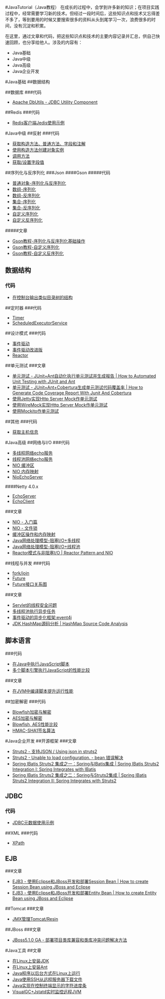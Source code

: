 #JavaTutorial（Java教程）
在成长的过程中，会学到许多新的知识；在项目实践过程中，经常需要学习新的技术。但经过一段时间后，这些知识点和技术又忘得差不多了，等到要用的时候又要搜索很多的资料从头到尾学习一次，浪费很多的时间，没有沉淀和积累。

在这里，通过文章和代码，把这些知识点和技术的主要内容记录并汇总，供自己快速回顾，也分享给他人。涉及的内容有：
* Java基础
* Java中级
* Java高级
* Java企业开发

#Java基础
##数据结构

##数据库
###代码
* [Apache DbUtils - JDBC Utility Component](src/cn/aofeng/demo/dbutils)

##Redis
###代码
* [Redis客户端Jedis使用示例](src/cn/aofeng/demo/redis/JedisDemo.java)


#Java中级
##反射
###代码
* [获取构造方法、普通方法、字段和注解](src/cn/aofeng/demo/java/lang/reflect/ClassAnalyze.java)
* [使用构造方法创建对象实例](src/cn/aofeng/demo/java/lang/reflect/CreateInstance.java)
* [调用方法](src/cn/aofeng/demo/java/lang/reflect/InvokeMethod.java)
* [获取/设置字段值](src/cn/aofeng/demo/java/lang/reflect/InvokeField.java)

##序列化与反序列化
###Json
####Gson
#####代码
* [普通对象-序列化与反序列化](src/cn/aofeng/demo/json/gson/SimpleObjectSerialize.java)
* [数组-序列化](src/cn/aofeng/demo/json/gson/ArraySerialize.java)
* [数组-反序列化](src/cn/aofeng/demo/json/gson/ArrayDeserialize.java)
* [集合-序列化](src/cn/aofeng/demo/json/gson/CollectionsSerialize.java)
* [集合-反序列化](src/cn/aofeng/demo/json/gson/CollectionDeserialize.java)
* [自定义序列化](src/cn/aofeng/demo/json/gson/CustomSerialize.java)
* [自定义反序列化](src/cn/aofeng/demo/json/gson/CustomDeserialize.java)

#####文章
* [Gson教程-序列化与反序列化基础操作](http://aofengblog.com/2015/08/12/Gson-%E5%BA%8F%E5%88%97%E5%8C%96%E4%B8%8E%E5%8F%8D%E5%BA%8F%E5%88%97%E5%8C%96%E5%9F%BA%E7%A1%80%E6%93%8D%E4%BD%9C/)
* [Gson教程-自定义序列化](http://aofengblog.com/2015/08/14/Gson-%E8%87%AA%E5%AE%9A%E4%B9%89%E5%BA%8F%E5%88%97%E5%8C%96/)
* [Gson教程-自定义反序列化](http://aofengblog.com/2015/08/17/Gson-%E8%87%AA%E5%AE%9A%E4%B9%89%E5%8F%8D%E5%BA%8F%E5%88%97%E5%8C%96/)

## 数据结构
### 代码
* [在控制台输出类似目录树的结构](src/cn/aofeng/demo/tree)

##定时器
###代码
* [Timer](src/cn/aofeng/demo/java/util/timer/TimerDemo.java)
* [ScheduledExecutorService](src/cn/aofeng/demo/java/util/concurret/ScheduledExecutorServiceDemo.java)

##设计模式
###代码
* [事件驱动](src/cn/aofeng/demo/eventdriver_normal)
* [事件驱动改进版](src/cn/aofeng/demo/eventdriver_improve)
* [Reactor](src/cn/aofeng/demo/reactor)

##单元测试
###文章
* [单元测试 - JUnit+Ant自动化执行单元测试并生成报告 | How to Automated Unit Testing with JUnit and Ant](http://aofengblog.com/2013/02/27/%E5%8D%95%E5%85%83%E6%B5%8B%E8%AF%95-JUnit-Ant%E8%87%AA%E5%8A%A8%E5%8C%96%E6%89%A7%E8%A1%8C%E5%8D%95%E5%85%83%E6%B5%8B%E8%AF%95%E5%B9%B6%E7%94%9F%E6%88%90%E6%8A%A5%E5%91%8A/)
* [单元测试 - JUnit+Ant+Cobertura生成单元测试代码覆盖率 | How to Generate Code Coverage Report With Junit And Cobertura](http://aofengblog.com/2013/02/27/%E5%8D%95%E5%85%83%E6%B5%8B%E8%AF%95-JUnit-Ant-Cobertura%E7%94%9F%E6%88%90%E5%8D%95%E5%85%83%E6%B5%8B%E8%AF%95%E4%BB%A3%E7%A0%81%E8%A6%86%E7%9B%96%E7%8E%87/)
* [使用Jetty实现Http Server Mock作单元测试](src/cn/aofeng/demo/jetty)
* [使用WireMock实现Http Server Mock作单元测试](src/cn/aofeng/demo/wiremock)
* [使用Mockito作单元测试](src/cn/aofeng/demo/mockito)

##其他
###代码
* [获取主机信息](src/cn/aofeng/demo/misc/GetHostInfo.java)

#Java高级
##网络与I/O
###代码
* [多线程网络echo服务](src/cn/aofeng/demo/io/MultiThreadEchoServer.java)
* [线程池网络echo服务](src/cn/aofeng/demo/io/ThreadPoolEchoServer.java)
* [NIO 缓冲区](src/cn/aofeng/demo/nio/BufferIO.java)
* [NIO 内存映射](src/cn/aofeng/demo/nio/MemoryMapper.java)
* [NioEchoServer](src/cn/aofeng/demo/nio/NioEchoServer.java)

####Netty 4.0.x
* [EchoServer](src/cn/aofeng/demo/netty40x/echo/EchoServer.java)
* [EchoClient](src/cn/aofeng/demo/netty40x/echo/EchoClient.java)

###文章
* [NIO - 入门篇](http://aofengblog.com/2008/10/21/Java-NIO%E5%85%A5%E9%97%A8%E7%AF%87/)
* [NIO - 文件锁](http://aofengblog.com/2008/10/27/Java-NIO%E6%96%87%E4%BB%B6%E9%94%81/)
* [缓冲区操作和内存映射](http://aofengblog.com/2013/09/29/Java-%E7%BC%93%E5%86%B2%E5%8C%BA%E6%93%8D%E4%BD%9C%E5%92%8C%E5%86%85%E5%AD%98%E6%98%A0%E5%B0%84/)
* [Java网络处理模型-阻塞I/O+多线程](http://aofengblog.com/2013/10/22/Java%E7%BD%91%E7%BB%9C%E5%A4%84%E7%90%86%E6%A8%A1%E5%9E%8B-%E9%98%BB%E5%A1%9EI-O-%E5%A4%9A%E7%BA%BF%E7%A8%8B/)
* [Java网络处理模型-阻塞I/O+线程池](http://aofengblog.com/2013/10/24/Java%E7%BD%91%E7%BB%9C%E5%A4%84%E7%90%86%E6%A8%A1%E5%9E%8B-%E9%98%BB%E5%A1%9EI-O-%E7%BA%BF%E7%A8%8B%E6%B1%A0/)
* [Reactor模式与非阻塞I/O | Reactor Pattern and NIO](http://aofengblog.com/2013/11/04/Reactor%E6%A8%A1%E5%BC%8F%E4%B8%8E%E9%9D%9E%E9%98%BB%E5%A1%9EI-O/)

##线程与并发
###代码
* [fork/join](src/cn/aofeng/demo/java/util/forkjoin/HelloForkJoin.java)
* [Future](src/cn/aofeng/demo/java/util/future/HelloFuture.java)
* [Future接口关系图](src/cn/aofeng/demo/java/util/future/Future.ucls)

###文章
* [Servlet的线程安全问题](http://aofengblog.com/2008/11/16/Servlet%E7%9A%84%E7%BA%BF%E7%A8%8B%E5%AE%89%E5%85%A8%E9%97%AE%E9%A2%98/)
* [多线程池执行异步任务](http://aofengblog.com/2014/03/31/%E5%A4%9A%E7%BA%BF%E7%A8%8B%E6%B1%A0%E6%89%A7%E8%A1%8C%E5%BC%82%E6%AD%A5%E4%BB%BB%E5%8A%A1/)
* [事件驱动的异步化框架:event4j](http://aofengblog.blog.163.com/blog/static/63170212014102463624267/)
* [JDK HashMap源码分析 | HashMap Source Code Analysis](http://aofengblog.com/2014/08/14/JDK-HashMap%E6%BA%90%E7%A0%81%E5%88%86%E6%9E%90/)

## 脚本语言
###代码
* [在Java中执行JavaScript脚本](src/cn/aofeng/demo/script/ScriptRunPerformence.java)
* [多个脚本引擎执行JavaScript的性能比较](src/cn/aofeng/demo/script/MultiScriptEngineCompare.java)

###文章
* [在JVM中编译脚本提升运行性能](http://aofengblog.com/2013/12/12/%E5%9C%A8JVM%E4%B8%AD%E7%BC%96%E8%AF%91%E8%84%9A%E6%9C%AC%E6%8F%90%E5%8D%87%E6%80%A7%E8%83%BD/)

##加密解密
###代码
* [Blowfish加密与解密](src/cn/aofeng/demo/encrypt/Blowfish.java)
* [AES加密与解密](src/cn/aofeng/demo/encrypt/AES.java)
* [Blowfish, AES性能比较](src/cn/aofeng/demo/encrypt/PerformanceCompare.java)
* [HMAC-SHA1签名算法](src/cn/aofeng/demo/encrypt/HmacSha1.java)

#Java企业开发
##开源框架
###文章
* [Struts2 - 支持JSON / Using json in struts2](http://aofengblog.com/2010/08/23/Struts2-%E6%94%AF%E6%8C%81JSON/)
* [Struts2 - Unable to load configuration. - bean 错误解决](http://aofengblog.blog.163.com/blog/static/631702120103184042768/)
* [Spring IBatis Struts2 集成之一：Spring与IBatis集成 | Spring IBatis Struts2 Integration I: Spring Integrates with IBatis](http://aofengblog.com/2011/03/19/Spring-IBatis-Struts2-%E9%9B%86%E6%88%90%E4%B9%8B%E4%B8%80%EF%BC%9ASpring%E4%B8%8EIBatis%E9%9B%86%E6%88%90/)
* [Spring IBatis Struts2 集成之二：Spring与Struts2集成 | Spring IBatis Struts2 Integration II: Spring Integrates with Struts2](http://aofengblog.com/2011/03/22/Spring-IBatis-Struts2-%E9%9B%86%E6%88%90%E4%B9%8B%E4%BA%8C%EF%BC%9ASpring%E4%B8%8EStruts2%E9%9B%86%E6%88%90/)

## JDBC
### 代码
* [JDBC元数据使用示例](src/cn/aofeng/demo/jdbc/MetaDataExample.java)

##XML
###代码
* [XPath](src/cn/aofeng/demo/xml/XPathDemo.java)

## EJB
###文章
* [EJB3 - 使用Eclipse和JBoss开发和部署Session Bean | How to create Session Bean using JBoss and Eclipse](http://aofengblog.com/2011/03/14/EJB3-%E4%BD%BF%E7%94%A8Eclipse%E5%92%8CJBoss%E5%BC%80%E5%8F%91%E5%92%8C%E9%83%A8%E7%BD%B2Session-Bean/)
* [EJB3 - 使用Eclipse和JBoss开发和部署Entity Bean | How to create Entity Bean using JBoss and Eclipse](http://aofengblog.com/2011/03/14/EJB3-%E4%BD%BF%E7%94%A8Eclipse%E5%92%8CJBoss%E5%BC%80%E5%8F%91%E5%92%8C%E9%83%A8%E7%BD%B2Entity-Bean/)

##Tomcat
###文章
* [JMX管理Tomcat/Resin](http://aofengblog.blog.163.com/blog/static/6317021200871711013857/)

##JBoss
###文章
* [JBoss5.1.0 GA - 部署项目类库兼容和类库冲突问题解决方法](http://aofengblog.blog.163.com/blog/static/631702120113674626533/)


#Java工具
##文章
* [在Linux上安装JDK](http://aofengblog.com/2008/11/17/%E5%9C%A8Linux%E4%B8%8A%E5%AE%89%E8%A3%85JDK/)
* [在Linux上安装Ant](http://aofengblog.blog.163.com/blog/static/631702120081017113327582/)
* [Java程序以后台方式在Linux上运行](http://aofengblog.blog.163.com/blog/static/631702120081014104934762/)
* [Java使用SSH从远程服务器下载文件](http://aofengblog.blog.163.com/blog/static/6317021201362975846986/)
* [Java实现在控制终端显示的字符进度条](http://aofengblog.com/2013/07/27/Java-%E5%AE%9E%E7%8E%B0%E5%9C%A8%E6%8E%A7%E5%88%B6%E7%BB%88%E7%AB%AF%E6%98%BE%E7%A4%BA%E7%9A%84%E5%AD%97%E7%AC%A6%E8%BF%9B%E5%BA%A6%E6%9D%A1/)
* [VisualGC+Jstatd实时监控远程JVM](http://aofengblog.com/2013/06/29/Java-VisualGC-Jstatd%E5%AE%9E%E6%97%B6%E7%9B%91%E6%8E%A7%E8%BF%9C%E7%A8%8BJVM/)
